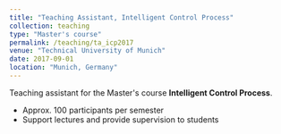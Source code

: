 ```yaml
---
title: "Teaching Assistant, Intelligent Control Process"
collection: teaching
type: "Master's course"
permalink: /teaching/ta_icp2017
venue: "Technical University of Munich"
date: 2017-09-01
location: "Munich, Germany"
---
```


Teaching assistant for the Master's course <b>Intelligent Control Process</b>.

* Approx. 100 participants per semester
* Support lectures and provide supervision to students